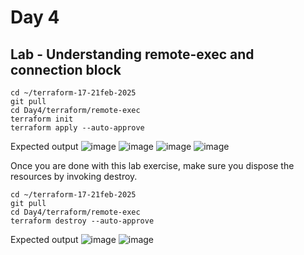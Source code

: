 # Day 4

## Lab - Understanding remote-exec and connection block
```
cd ~/terraform-17-21feb-2025
git pull
cd Day4/terraform/remote-exec
terraform init
terraform apply --auto-approve
```

Expected output
![image](https://github.com/user-attachments/assets/05be49e7-44c6-4eda-be36-e096e9109b52)
![image](https://github.com/user-attachments/assets/34faabd4-f51b-48f9-84b0-45a6ae8183c5)
![image](https://github.com/user-attachments/assets/bf2f1600-f173-48b8-8608-39b42a40ddc6)
![image](https://github.com/user-attachments/assets/11599fc1-3508-4d65-a58a-c41f22d2eb04)

Once you are done with this lab exercise, make sure you dispose the resources by invoking destroy.

```
cd ~/terraform-17-21feb-2025
git pull
cd Day4/terraform/remote-exec
terraform destroy --auto-approve
```

Expected output
![image](https://github.com/user-attachments/assets/881d930c-fdbf-4fe3-a3a2-018d03a3c80b)
![image](https://github.com/user-attachments/assets/777b8a65-8713-4e92-ac52-6a5f27f10c48)
